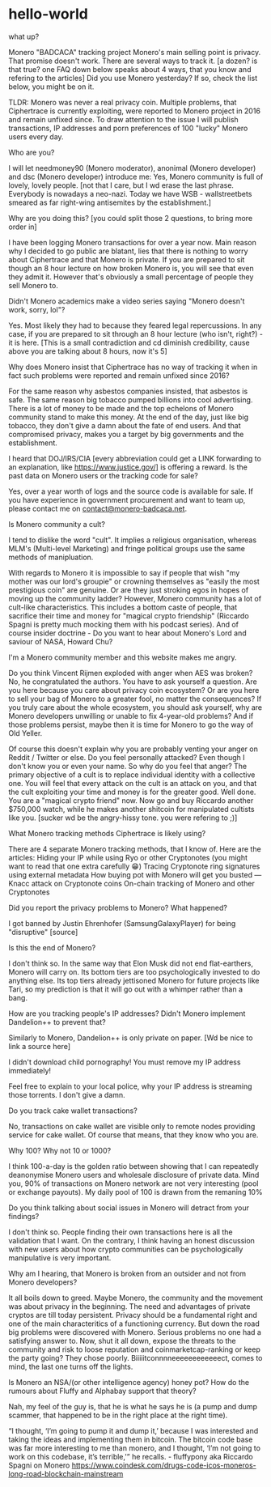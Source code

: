 # hello-world
what up?

Monero "BADCACA" tracking project
Monero's main selling point is privacy. That promise doesn't work. There are several ways to track it. [a dozen? is that true? one FAQ down below speaks about 4 ways, that you know and refering to the articles]
Did you use Monero yesterday? If so, check the list below, you might be on it.

TLDR: Monero was never a real privacy coin. Multiple problems, that Ciphertrace is currently exploiting, were reported to Monero project in 2016 and remain unfixed since. To draw attention to the issue I will publish transactions, IP addresses and porn preferences of 100 "lucky" Monero users every day.


Who are you? 

I will let needmoney90 (Monero moderator), anonimal (Monero developer) and dsc (Monero developer) introduce me:
Yes, Monero community is full of lovely, lovely people. 
[not that I care, but I wd erase the last phrase. Everybody is nowadays a neo-nazi. Today we have WSB - wallstreetbets smeared as far right-wing antisemites by the establishment.]

Why are you doing this? [you could split those 2 questions, to bring more order in]

I have been logging Monero transactions for over a year now. Main reason why I decided to go public are blatant, lies that there is nothing to worry about Ciphertrace and that Monero is private. If you are prepared to sit though an 8 hour lecture on how broken Monero is, you will see that even they admit it. However that's obviously a small percentage of people they sell Monero to.


Didn't Monero academics make a video series saying "Monero doesn't work, sorry, lol"?

Yes. Most likely they had to because they feared legal repercussions. In any case, if you are prepared to sit through an 8 hour lecture (who isn't, right?) - it is here. [This is a small contradiction and cd diminish credibility, cause above you are talking about 8 hours, now it's 5]


Why does Monero insist that Ciphertrace has no way of tracking it when in fact such problems were reported and remain unfixed since 2016?

For the same reason why asbestos companies insisted, that asbestos is safe. The same reason big tobacco pumped billions into cool advertising. There is a lot of money to be made and the top echelons of Monero community stand to make this money. At the end of the day, just like big tobacco, they don't give a damn about the fate of end users. And that compromised privacy, makes you a target by big governments and the establishment. 


I heard that DOJ/IRS/CIA [every abbreviation could get a LINK forwarding to an explanation, like https://www.justice.gov/] is offering a reward. Is the past data on Monero users or the tracking code for sale?

Yes, over a year worth of logs and the source code is available for sale. If you have experience in government procurement and want to team up, please contact me on contact@monero-badcaca.net.


Is Monero community a cult?

I tend to dislike the word "cult". It implies a religious organisation, whereas MLM's (Multi-level Marketing) and fringe political groups use the same methods of manipluation.

With regards to Monero it is impossible to say if people that wish "my mother was our lord's groupie" or crowning themselves as "easily the most prestigious coin" are genuine. Or are they just stroking egos in hopes of moving up the community ladder? However, Monero community has a lot of cult-like characteristics. This includes a bottom caste of people, that sacrifice their time and money for "magical crypto friendship" (Riccardo Spagni is pretty much mocking them with his podcast series). And of course insider doctrine - Do you want to hear about Monero's Lord and saviour of NASA, Howard Chu?


I'm a Monero community member and this website makes me angry.

Do you think Vincent Rijmen exploded with anger when AES was broken? No, he congratulated the authors. You have to ask yourself a question. Are you here because you care about privacy coin ecosystem? Or are you here to sell your bag of Monero to a greater fool, no matter the consequences? If you truly care about the whole ecosystem, you should ask yourself, why are Monero developers unwilling or unable to fix 4-year-old problems? And if those problems persist, maybe then it is time for Monero to go the way of Old Yeller.

Of course this doesn't explain why you are probably venting your anger on Reddit / Twitter or else. Do you feel personally attacked? Even though I don't know you or even your name. So why do you feel that anger? The primary objective of a cult is to replace individual identity with a collective one. You will feel that every attack on the cult is an attack on you, and that the cult exploiting your time and money is for the greater good. Well done. You are a "magical crypto friend" now. Now go and buy Riccardo another $750,000 watch, while he makes another shitcoin for manipulated cultists like you. [sucker wd be the angry-hissy tone. you were refering to ;)]


What Monero tracking methods Ciphertrace is likely using?

There are 4 separate Monero tracking methods, that I know of. Here are the articles:
Hiding your IP while using Ryo or other Cryptonotes (you might want to read that one extra carefully 😁)
Tracing Cryptonote ring signatures using external metadata
How buying pot with Monero will get you busted — Knacc attack on Cryptonote coins
On-chain tracking of Monero and other Cryptonotes


Did you report the privacy problems to Monero? What happened?

I got banned by Justin Ehrenhofer (SamsungGalaxyPlayer) for being "disruptive" [source]


Is this the end of Monero?

I don't think so. In the same way that Elon Musk did not end flat-earthers, Monero will carry on. Its bottom tiers are too psychologically invested to do anything else. Its top tiers already jettisoned Monero for future projects like Tari, so my prediction is that it will go out with a whimper rather than a bang.


How are you tracking people's IP addresses? Didn't Monero implement Dandelion++ to prevent that?

Similarly to Monero, Dandelion++ is only private on paper. [Wd be nice to link a source here]


I didn't download child pornography! You must remove my IP address immediately!

Feel free to explain to your local police, why your IP address is streaming those torrents. I don't give a damn.


Do you track cake wallet transactions?

No, transactions on cake wallet are visible only to remote nodes providing service for cake wallet. Of course that means, that they know who you are.


Why 100? Why not 10 or 1000?

I think 100-a-day is the golden ratio between showing that I can repeatedly deanonymise Monero users and wholesale disclosure of private data. Mind you, 90% of transactions on Monero network are not very interesting (pool or exchange payouts). My daily pool of 100 is drawn from the remaning 10%


Do you think talking about social issues in Monero will detract from your findings?

I don't think so. People finding their own transactions here is all the validation that I want. On the contrary, I think having an honest discussion with new users about how crypto communities can be psychologically manipulative is very important.


Why am I hearing, that Monero is broken from an outsider and not from Monero developers?

It all boils down to greed. Maybe Monero, the community and the movement was about privacy in the beginning. The need and advantages of private cryptos are till today persistent. Privacy should be a fundamental right and one of the main characteritics of a functioning currency. 
But down the road big problems were discovered with Monero. Serious problems no one had a satisfying answer to. Now, shut it all down, expose the threats to the community and risk to loose reputation and coinmarketcap-ranking or keep the party going? They chose poorly. Biiiiitconnnneeeeeeeeeeeect, comes to mind, the last one turns off the lights. 


Is Monero an NSA/(or other intelligence agency) honey pot? How do the rumours about Fluffy and Alphabay support that theory? 

Nah, my feel of the guy is, that he is what he says he is (a pump and dump scammer, that happened to be in the right place at the right time).

“I thought, ‘I’m going to pump it and dump it,’ because I was interested and taking the ideas and implementing them in bitcoin. The bitcoin code base was far more interesting to me than monero, and I thought, ‘I’m not going to work on this codebase, it’s terrible,'” he recalls. - fluffypony aka Riccardo Spagni on Monero
https://www.coindesk.com/drugs-code-icos-moneros-long-road-blockchain-mainstream

